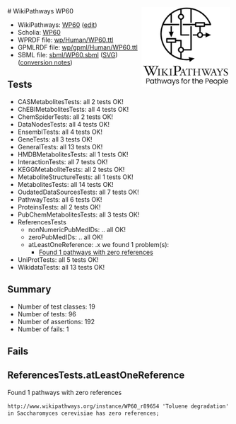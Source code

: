 <img style="float: right; width: 200px" src="../logo.png" />
# WikiPathways WP60

* WikiPathways: [WP60](https://new.wikipathways.org/instance/WP60) ([edit](https://identifiers.org/wikipathways:WP60))
* Scholia: [WP60](https://scholia.toolforge.org/wikipathways/WP60)
* WPRDF file: [wp/Human/WP60.ttl](../wp/Human/WP60.ttl)
* GPMLRDF file: [wp/gpml/Human/WP60.ttl](../wp/gpml/Human/WP60.ttl)
* SBML file: [sbml/WP60.sbml](../sbml/WP60.sbml) ([SVG](../sbml/WP60.svg)) ([conversion notes](../sbml/WP60.txt))

## Tests
* CASMetabolitesTests: all 2 tests OK!
* ChEBIMetabolitesTests: all 4 tests OK!
* ChemSpiderTests: all 2 tests OK!
* DataNodesTests: all 4 tests OK!
* EnsemblTests: all 4 tests OK!
* GeneTests: all 3 tests OK!
* GeneralTests: all 13 tests OK!
* HMDBMetabolitesTests: all 1 tests OK!
* InteractionTests: all 7 tests OK!
* KEGGMetaboliteTests: all 2 tests OK!
* MetaboliteStructureTests: all 1 tests OK!
* MetabolitesTests: all 14 tests OK!
* OudatedDataSourcesTests: all 7 tests OK!
* PathwayTests: all 6 tests OK!
* ProteinsTests: all 2 tests OK!
* PubChemMetabolitesTests: all 3 tests OK!
* ReferencesTests
    * nonNumericPubMedIDs: .. all OK!
    * zeroPubMedIDs: .. all OK!
    * atLeastOneReference: .x we found 1 problem(s):
        * [Found 1 pathways with zero references](#35eb778e)
* UniProtTests: all 5 tests OK!
* WikidataTests: all 13 tests OK!


## Summary

* Number of test classes: 19
* Number of tests: 96
* Number of assertions: 192
* Number of fails: 1

## Fails

<a name="35eb778e" />

## ReferencesTests.atLeastOneReference

Found 1 pathways with zero references
```
http://www.wikipathways.org/instance/WP60_r89654 'Toluene degradation' in Saccharomyces cerevisiae has zero references; 
```

